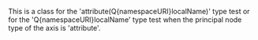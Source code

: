 This is a class for the 'attribute(Q{namespaceURI}localName)' type test or for the 'Q{namespaceURI}localName' type test when the principal node type of the axis is 'attribute'.